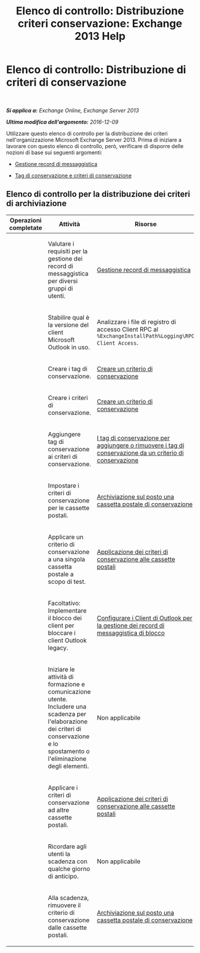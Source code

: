 ﻿---
title: 'Elenco di controllo: Distribuzione criteri conservazione: Exchange 2013 Help'
TOCTitle: 'Elenco di controllo: Distribuzione di criteri di conservazione'
ms:assetid: 59e299fd-b6a8-48f5-88ae-dc20dbe32e90
ms:mtpsurl: https://technet.microsoft.com/it-it/library/Ee364743(v=EXCHG.150)
ms:contentKeyID: 50480723
ms.date: 05/22/2018
mtps_version: v=EXCHG.150
ms.translationtype: MT
---

# Elenco di controllo: Distribuzione di criteri di conservazione

 

_**Si applica a:** Exchange Online, Exchange Server 2013_

_**Ultima modifica dell'argomento:** 2016-12-09_

Utilizzare questo elenco di controllo per la distribuzione dei criteri nell'organizzazione Microsoft Exchange Server 2013. Prima di iniziare a lavorare con questo elenco di controllo, però, verificare di disporre delle nozioni di base sui seguenti argomenti:

  - [Gestione record di messaggistica](https://docs.microsoft.com/it-it/exchange/security-and-compliance/messaging-records-management/messaging-records-management)

  - [Tag di conservazione e criteri di conservazione](retention-tags-and-retention-policies-exchange-2013-help.md)

## Elenco di controllo per la distribuzione dei criteri di archiviazione


<table>
<colgroup>
<col style="width: 33%" />
<col style="width: 33%" />
<col style="width: 33%" />
</colgroup>
<thead>
<tr class="header">
<th>Operazioni completate</th>
<th>Attività</th>
<th>Risorse</th>
</tr>
</thead>
<tbody>
<tr class="odd">
<td><p> </p></td>
<td><p>Valutare i requisiti per la gestione dei record di messaggistica per diversi gruppi di utenti.</p></td>
<td><p><a href="https://docs.microsoft.com/it-it/exchange/security-and-compliance/messaging-records-management/messaging-records-management">Gestione record di messaggistica</a></p></td>
</tr>
<tr class="even">
<td><p><strong> </strong></p></td>
<td><p>Stabilire qual è la versione del client Microsoft Outlook in uso.</p></td>
<td><p>Analizzare i file di registro di accesso Client RPC al <code>%ExchangeInstallPath%Logging\RPC Client Access</code>.</p></td>
</tr>
<tr class="odd">
<td><p> </p></td>
<td><p>Creare i tag di conservazione.</p></td>
<td><p><a href="create-a-retention-policy-exchange-2013-help.md">Creare un criterio di conservazione</a></p></td>
</tr>
<tr class="even">
<td><p><strong> </strong></p></td>
<td><p>Creare i criteri di conservazione.</p></td>
<td><p><a href="create-a-retention-policy-exchange-2013-help.md">Creare un criterio di conservazione</a></p></td>
</tr>
<tr class="odd">
<td><p> </p></td>
<td><p>Aggiungere tag di conservazione ai criteri di conservazione.</p></td>
<td><p><a href="https://docs.microsoft.com/it-it/exchange/security-and-compliance/messaging-records-management/add-or-remove-retention-tags">I tag di conservazione per aggiungere o rimuovere i tag di conservazione da un criterio di conservazione</a></p></td>
</tr>
<tr class="even">
<td><p><strong> </strong></p></td>
<td><p>Impostare i criteri di conservazione per le cassette postali.</p></td>
<td><p><a href="place-a-mailbox-on-retention-hold-exchange-2013-help.md">Archiviazione sul posto una cassetta postale di conservazione</a></p></td>
</tr>
<tr class="odd">
<td><p> </p></td>
<td><p>Applicare un criterio di conservazione a una singola cassetta postale a scopo di test.</p></td>
<td><p><a href="apply-a-retention-policy-to-mailboxes-exchange-2013-help.md">Applicazione dei criteri di conservazione alle cassette postali</a></p></td>
</tr>
<tr class="even">
<td><p><strong> </strong></p></td>
<td><p>Facoltativo: Implementare il blocco dei client per bloccare i client Outlook legacy.</p></td>
<td><p><a href="configure-outlook-client-blocking-exchange-2013-help.md">Configurare i Client di Outlook per la gestione dei record di messaggistica di blocco</a></p></td>
</tr>
<tr class="odd">
<td><p> </p></td>
<td><p>Iniziare le attività di formazione e comunicazione utente. Includere una scadenza per l'elaborazione dei criteri di conservazione e lo spostamento o l'eliminazione degli elementi.</p></td>
<td><p>Non applicabile</p></td>
</tr>
<tr class="even">
<td><p><strong> </strong></p></td>
<td><p>Applicare i criteri di conservazione ad altre cassette postali.</p></td>
<td><p><a href="apply-a-retention-policy-to-mailboxes-exchange-2013-help.md">Applicazione dei criteri di conservazione alle cassette postali</a></p></td>
</tr>
<tr class="odd">
<td><p> </p></td>
<td><p>Ricordare agli utenti la scadenza con qualche giorno di anticipo.</p></td>
<td><p>Non applicabile</p></td>
</tr>
<tr class="even">
<td><p><strong> </strong></p></td>
<td><p>Alla scadenza, rimuovere il criterio di conservazione dalle cassette postali.</p></td>
<td><p><a href="place-a-mailbox-on-retention-hold-exchange-2013-help.md">Archiviazione sul posto una cassetta postale di conservazione</a></p></td>
</tr>
</tbody>
</table>

